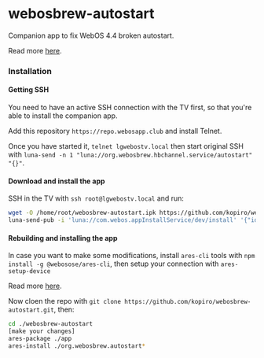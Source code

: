 # webosbrew-autostart

Companion app to fix WebOS 4.4 broken autostart.

Read more [here](https://github.com/webosbrew/webos-homebrew-channel/issues/124#issuecomment-1296193438).

### Installation

#### Getting SSH

You need to have an active SSH connection with the TV first, so that you're able to install the companion app.

Add this repository `https://repo.webosapp.club` and install Telnet.

Once you have started it, `telnet lgwebostv.local` then start original SSH with `luna-send -n 1 "luna://org.webosbrew.hbchannel.service/autostart" "{}"`.

#### Download and install the app

SSH in the TV with `ssh root@lgwebostv.local` and run:

```sh
wget -O /home/root/webosbrew-autostart.ipk https://github.com/kopiro/webosbrew-autostart/raw/main/org.webosbrew.autostart_0.0.2_all.ipk
luna-send-pub -i 'luna://com.webos.appInstallService/dev/install' '{"id":"com.ares.defaultName","subscribe":true,"ipkUrl":"/home/root/webosbrew-autostart.ipk"}'
```

#### Rebuilding and installing the app

In case you want to make some modifications, install `ares-cli` tools with `npm install -g @webosose/ares-cli`,
then setup your connection with `ares-setup-device`

Read more [here](https://webostv.developer.lge.com/develop/tools/cli-introduction).

Now cloen the repo with `git clone https://github.com/kopiro/webosbrew-autostart.git`, then:

```sh
cd ./webosbrew-autostart
[make your changes]
ares-package ./app
ares-install ./org.webosbrew.autostart*
```
